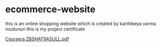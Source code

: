 # ecommerce-website
this is an online shopping website which is created by karthikeya varma mudunuri
this is my project certificate

[Coursera ZBSHAT9ASULL.pdf](https://github.com/karthikmudunuri/ecommerce-website/files/10314148/Coursera.ZBSHAT9ASULL.pdf)
